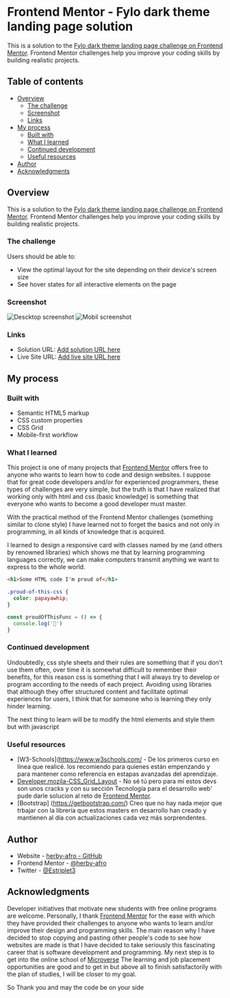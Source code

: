# Frontend Mentor - Fylo dark theme landing page solution

This is a solution to the [Fylo dark theme landing page challenge on Frontend Mentor](https://www.frontendmentor.io/challenges/fylo-dark-theme-landing-page-5ca5f2d21e82137ec91a50fd). Frontend Mentor challenges help you improve your coding skills by building realistic projects. 

## Table of contents

- [Overview](#overview)
  - [The challenge](#the-challenge)
  - [Screenshot](#screenshot)
  - [Links](#links)
- [My process](#my-process)
  - [Built with](#built-with)
  - [What I learned](#what-i-learned)
  - [Continued development](#continued-development)
  - [Useful resources](#useful-resources)
- [Author](#author)
- [Acknowledgments](#acknowledgments)

## Overview
This is a solution to the [Fylo dark theme landing page challenge on Frontend Mentor](https://www.frontendmentor.io/challenges/fylo-dark-theme-landing-page-5ca5f2d21e82137ec91a50fd). Frontend Mentor challenges help you improve your coding skills by building realistic projects. 
### The challenge

Users should be able to:

- View the optimal layout for the site depending on their device's screen size
- See hover states for all interactive elements on the page

### Screenshot

![Descktop screenshot](./images/screenshot-descktop.jpg)
![Mobil screenshot](./images/screenshot-mobil.jpg)

### Links

- Solution URL: [Add solution URL here](https://your-solution-url.com)
- Live Site URL: [Add live site URL here](https://your-live-site-url.com)

## My process

### Built with

- Semantic HTML5 markup
- CSS custom properties
- CSS Grid
- Mobile-first workflow

### What I learned

This project is one of many projects that [Frontend Mentor](https://www.frontendmentor.io) offers free to anyone who wants to learn how to code and design websites. I suppose that for great code developers and/or for experienced programmers, these types of challenges are very simple, but the truth is that I have realized that working only with html and css (basic knowledge) is something that everyone who wants to become a good developer must master.

With the practical method of the Frontend Mentor challenges (something similar to clone style) I have learned not to forget the basics and not only in programming, in all kinds of knowledge that is acquired.

I learned to design a responsive card with classes named by me (and others by renowned libraries) which shows me that by learning programming languages correctly, we can make computers transmit anything we want to express to the whole world.

```html
<h1>Some HTML code I'm proud of</h1>
```
```css
.proud-of-this-css {
  color: papayawhip;
}
```
```js
const proudOfThisFunc = () => {
  console.log('🎉')
}
```

### Continued development

Undoubtedly, css style sheets and their rules are something that if you don't use them often, over time it is somewhat difficult to remember their benefits, for this reason css is something that I will always try to develop or program according to the needs of each project. Avoiding using libraries that although they offer structured content and facilitate optimal experiences for users, I think that for someone who is learning they only hinder learning.

The next thing to learn will be to modify the html elements and style them but with javascript

### Useful resources

- [W3-Schools](https://www.w3schools.com/ - De los primeros curso en línea que realicé. los recomiendo para quienes están empenzando y para mantener como referencia en estapas avanzadas del aprendizaje.
- [Developer.mozila-CSS_Grid_Layout](https://developer.mozilla.org/es/docs/Web/CSS/CSS_Grid_Layout) - No sé tú pero para mi estos devs son unos cracks y con su sección Tecnología para el desarrollo web' pude darle solucion al reto de [Frontend Mentor](https://www.frontendmentor.io).
- [Bootstrap] (https://getbootstrap.com/) Creo que no hay nada mejor que trbajar con la librería que estos masters en desarrollo han creado y mantienen al día con actualizaciones cada vez más sorprendentes.

## Author

- Website - [herby-afro - GitHub](https://github.com/herby-afro)
- Frontend Mentor - [@herby-afro](https://www.frontendmentor.io/profile/herby-afro)
- Twitter - [@Estriplet3](https://www.twitter.com/Estriplet3)


## Acknowledgments
Developer initiatives that motivate new students with free online programs are welcome. Personally, I thank [Frontend Mentor](https://www.frontendmentor.io) for the ease with which they have provided their challenges to anyone who wants to learn and/or improve their design and programming skills.
The main reason why I have decided to stop copying and pasting other people's code to see how websites are made is that I have decided to take seriously this fascinating career that is software development and programming.
My next step is to get into the online school of [Microverse](https://apply.microverse.org/) The learning and job placement opportunities are good and to get in but above all to finish satisfactorily with the plan of studies, I will be closer to my goal.

So Thank you and may the code be on your side